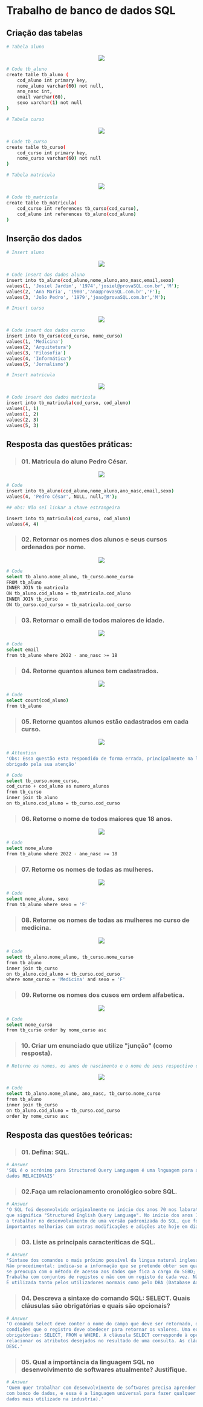 # Trabalho de banco de dados SQL

## Criação das tabelas

```bash 
# Tabela aluno
```
<div align="center">
  <img src="/imgs/tb_aluno.png">
</div>

```bash 
# Code tb_aluno
create table tb_aluno (
	cod_aluno int primary key,
	nome_aluno varchar(60) not null,
	ano_nasc int,
	email varchar(60),
	sexo varchar(1) not null
)
```

```bash 
# Tabela curso
```

<div align="center">
  <img src="/imgs/tb_curso.png">
</div>

```bash 
# Code tb_curso
create table tb_curso(
	cod_curso int primary key,
	nome_curso varchar(60) not null
)
```

```bash 
# Tabela matricula
```

<div align="center">
  <img src="/imgs/tb_matricula.png">
</div>

```bash 
# Code tb_matricula
create table tb_matricula(
	cod_curso int references tb_curso(cod_curso),
	cod_aluno int references tb_aluno(cod_aluno)
)
```

## Inserção dos dados

```bash 
# Insert aluno
```

<div align="center">
  <img src="/imgs/insert_tb_aluno.png">
</div>


```bash 
# Code insert dos dados aluno
insert into tb_aluno(cod_aluno,nome_aluno,ano_nasc,email,sexo)
values(1, 'Josiel Jardim', '1974','josiel@provaSQL.com.br','M');
values(2, 'Ana Maria', '1980','ana@provaSQL.com.br','F');
values(3, 'João Pedro', '1979','joao@provaSQL.com.br','M');
```

```bash 
# Insert curso
```

<div align="center">
  <img src="/imgs/insert_tb_curso.png">
</div>

```bash 
# Code insert dos dados curso
insert into tb_curso(cod_curso, nome_curso)
values(1, 'Medicina')
values(2, 'Arquitetura')
values(3, 'Filosofia')
values(4, 'Informática')
values(5, 'Jornalismo')
```

```bash 
# Insert matricula
```

<div align="center">
  <img src="/imgs/insert_tb_matricula.png">
</div>

```bash 
# Code insert dos dados matricula
insert into tb_matricula(cod_curso, cod_aluno)
values(1, 1)
values(1, 2)
values(2, 3)
values(5, 3)
```

## Resposta das questões práticas:

>### 01. Matricula do aluno Pedro César.

<div align="center">
  <img src="/imgs/Q1_sql.png">
</div>

```bash 
# Code
insert into tb_aluno(cod_aluno,nome_aluno,ano_nasc,email,sexo)
values(4, 'Pedro César', NULL, null,'M');

## obs: Não sei linkar a chave estrangeira

insert into tb_matricula(cod_curso, cod_aluno)
values(4, 4)
```

>### 02. Retornar os nomes dos alunos e seus cursos ordenados por nome.

<div align="center">
  <img src="/imgs/Q2_sql.png">
</div>

```bash 
# Code
select tb_aluno.nome_aluno, tb_curso.nome_curso
FROM tb_aluno
INNER JOIN tb_matricula
ON tb_aluno.cod_aluno = tb_matricula.cod_aluno
INNER JOIN tb_curso
ON tb_curso.cod_curso = tb_matricula.cod_curso
```

>### 03. Retornar o email de todos maiores de idade.

<div align="center">
  <img src="/imgs/Q3_sql.png">
</div>

```bash 
# Code
select email
from tb_aluno where 2022 - ano_nasc >= 18
```

>### 04. Retorne quantos alunos tem cadastrados.

<div align="center">
  <img src="/imgs/Q4_sql.png">
</div>

```bash 
# Code
select count(cod_aluno)
from tb_aluno 
```

>### 05. Retorne quantos alunos estão cadastrados em cada curso.

<div align="center">
  <img src="/imgs/Q5_sql.png">
</div>

```bash 
# Attention
'Obs: Essa questão esta respondido de forma errada, principalmente na linha 4.
obrigado pela sua atenção'
```

```bash 
# Code
select tb_curso.nome_curso,
cod_curso + cod_aluno as numero_alunos 
from tb_curso
inner join tb_aluno
on tb_aluno.cod_aluno = tb_curso.cod_curso
```

>### 06. Retorne o nome de todos maiores que 18 anos.

<div align="center">
  <img src="/imgs/Q6_sql.png">
</div>

```bash 
# Code
select nome_aluno
from tb_aluno where 2022 - ano_nasc >= 18 
```

>### 07. Retorne os nomes de todas as mulheres.

<div align="center">
  <img src="/imgs/Q7_sql.png">
</div>

```bash 
# Code
select nome_aluno, sexo
from tb_aluno where sexo = 'F'
```

>### 08. Retorne os nomes de todas as mulheres no curso de medicina.

<div align="center">
  <img src="/imgs/Q8_sql.png">
</div>

```bash 
# Code
select tb_aluno.nome_aluno, tb_curso.nome_curso
from tb_aluno
inner join tb_curso
on tb_aluno.cod_aluno = tb_curso.cod_curso
where nome_curso = 'Medicina' and sexo = 'F'
```

>### 09. Retorne os nomes dos cusos em ordem alfabetica.

<div align="center">
  <img src="/imgs/Q9_sql.png">
</div>

```bash 
# Code
select nome_curso
from tb_curso order by nome_curso asc
```

>### 10. Criar um enunciado que utilize "junção" (como resposta).

```bash 
# Retorne os nomes, os anos de nascimento e o nome de seus respectivo curso em ordem alfabetica
```

<div align="center">
  <img src="/imgs/Q10_sql.png">
</div>

```bash 
# Code
select tb_aluno.nome_aluno, ano_nasc, tb_curso.nome_curso
from tb_aluno
inner join tb_curso
on tb_aluno.cod_aluno = tb_curso.cod_curso
order by nome_curso asc
```

## Resposta das questões teóricas:

>### 01. Defina: SQL.

```bash 
# Answer
'SQL é o acrónimo para Structured Query Languagem é uma lnguagem para acesso e manipulação de dados, principalmente para banco de 
dados RELACIONAIS'
```

>### 02.Faça um relacionamento cronológico sobre SQL.

```bash 
# Answer
'O SQL foi desenvolvido originalmente no início dos anos 70 nos laboratórios da IBM. O nome originalmente da linguagem era SEQUEL, 
que significa "Structured English Query Language". No início dos anos 1980, o American National Standards Institute (ANSI) começou 
a trabalhar no desenvolvimento de uma versão padronizada do SQL, que foi publicada em 1986 e 1987. Posteriormente, o SQL sofreu 
importantes melhorias com outras modificações e adições ate hoje em dia, assim virando a linguagem de padrão para banco de dados.'
```

>### 03. Liste as principais caracteríticas de SQL.

```bash 
# Answer
'Sintaxe dos comandos o mais próximo possível da lingua natural inglesa;
Não procedimental: indica-se a informação que se pretende obter sem qualquer preocupação em "como se vai obter". O utilizador não 
se preocupa com o método de acesso aos dados que fica a cargo do SGBD;
Trabalha com conjuntos de registos e não com um registo de cada vez. Não existem comandos como "Next record" ou "Previus record";
É utilizada tanto pelos utilizadores normais como pelo DBA (Database Administrator);'
```

>### 04. Descreva a sintaxe do comando SQL: SELECT. Quais cláusulas são obrigatórias e quais são opcionais?

```bash 
# Answer
'O comando Select deve conter o nome do campo que deve ser retornado, de qual tabela e quando contêm a claúsula WHERE, as 
condições que o registro deve obedecer para retornar os valores. Uma expressão básica em SQL consiste em três cláusulas 
obrigatórias: SELECT, FROM e WHERE. A cláusula SELECT corresponde à operação de projeção da álgebra relacional. É usada para 
relacionar os atributos desejados no resultado de uma consulta. As cláusulas apcionais são: INNER JOIN, ORDER BY, GROUP BY, ASC, 
DESC.'
```

>### 05. Qual a importância da linguagem SQL no desenvolvimento de softwares atualmente? Justifique.

```bash 
# Answer
'Quem quer trabalhar com desenvolvimento de softwares precisa aprender a SQL, pois a maioria dos sistemas de informação interage 
com banco de dados, e essa é a linguagem universal para fazer qualquer coisa nos bancos de dados relacionais (o tipo de banco de 
dados mais utilizado na industria).'
```
